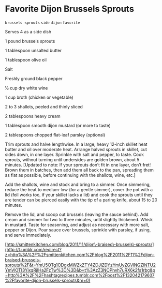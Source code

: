 # Favorite Dijon Brussels Sprouts

`brussels sprouts` `side` `dijon` `favorite`

Serves 4 as a side dish

1 pound brussels sprouts

1 tablespoon unsalted butter

1 tablespoon olive oil

Salt

Freshly ground black pepper

½ cup dry white wine

1 cup broth \(chicken or vegetable\)

2 to 3 shallots, peeled and thinly sliced

2 tablespoons heavy cream

1 tablespoon smooth dijon mustard \(or more to taste\)

2 tablespoons chopped flat\-leaf parsley \(optional\)

Trim sprouts and halve lengthwise. In a large, heavy 12\-inch skillet heat butter and oil over moderate heat. Arrange halved sprouts in skillet, cut sides down, in one layer. Sprinkle with salt and pepper, to taste. Cook sprouts, without turning until undersides are golden brown, about 5 minutes. \[Updated to note: If your sprouts don’t fit in one layer, don’t fret\! Brown them in batches, then add them all back to the pan, spreading them as flat as possible, before continuing with the shallots, wine, etc.\]

Add the shallots, wine and stock and bring to a simmer. Once simmering, reduce the heat to medium\-low \(for a gentle simmer\), cover the pot with a lid \(foil works too, if your skillet lacks a lid\) and cook the sprouts until they are tender can be pierced easily with the tip of a paring knife, about 15 to 20 minutes.

Remove the lid, and scoop out brussels \(leaving the sauce behind\). Add cream and simmer for two to three minutes, until slightly thickened. Whisk in mustard. Taste for seasoning, and adjust as necessary with more salt, pepper or Dijon. Pour sauce over brussels, sprinkle with parsley, if using, and serve immediately.

[http://smittenkitchen.com/blog/2011/11/dijon\-braised\-brussels\-sprouts/](http://t.umblr.com/redirect?z=http%3A%2F%2Fsmittenkitchen.com%2Fblog%2F2011%2F11%2Fdijon-braised-brussels-sprouts%2F&t=YmU5OTg1ODgxMWZkZTY4ZDJiZDYzYmUyZGVlNGZlNTU2YmVlOTI3YixqRjlHa2FzTw%3D%3D&b=t%3AzZ3NOPhvh7uRX6k2fs1rbg&p=http%3A%2F%2Fhashtagrecipes.tumblr.com%2Fpost%2F132042179607%2Ffavorite-dijon-brussels-sprouts&m=0)
